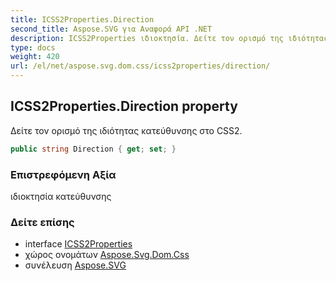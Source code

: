 ```yaml
---
title: ICSS2Properties.Direction
second_title: Aspose.SVG για Αναφορά API .NET
description: ICSS2Properties ιδιοκτησία. Δείτε τον ορισμό της ιδιότητας κατεύθυνσης στο CSS2.
type: docs
weight: 420
url: /el/net/aspose.svg.dom.css/icss2properties/direction/
---
```

## ICSS2Properties.Direction property

Δείτε τον ορισμό της ιδιότητας κατεύθυνσης στο CSS2.

```csharp
public string Direction { get; set; }
```

### Επιστρεφόμενη Αξία

ιδιοκτησία κατεύθυνσης

### Δείτε επίσης

* interface [ICSS2Properties](../)
* χώρος ονομάτων [Aspose.Svg.Dom.Css](../../icss2properties/)
* συνέλευση [Aspose.SVG](../../../)


